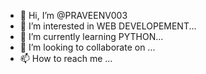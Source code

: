 - 👋 Hi, I’m @PRAVEENV003
- 👀 I’m interested in WEB DEVELOPEMENT...
- 🌱 I’m currently learning PYTHON...
- 💞️ I’m looking to collaborate on  ...
- 📫 How to reach me ...

<!---
PRAVEENV003/PRAVEENV003 is a ✨ special ✨ repository because its `README.md` (this file) appears on your GitHub profile.
You can click the Preview link to take a look at your changes.
--->
